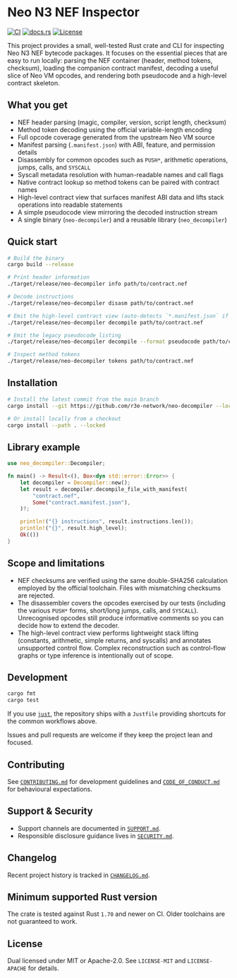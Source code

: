 # Neo N3 NEF Inspector

[![CI](https://github.com/r3e-network/neo-decompiler/actions/workflows/ci.yml/badge.svg)](https://github.com/r3e-network/neo-decompiler/actions/workflows/ci.yml)
[![docs.rs](https://img.shields.io/docsrs/neo-decompiler)](https://docs.rs/neo-decompiler)
[![License](https://img.shields.io/badge/license-MIT%20or%20Apache--2.0-blue.svg)](#license)

This project provides a small, well-tested Rust crate and CLI for inspecting
Neo N3 NEF bytecode packages. It focuses on the essential pieces that are easy
to run locally: parsing the NEF container (header, method tokens, checksum),
loading the companion contract manifest, decoding a useful slice of Neo VM
opcodes, and rendering both pseudocode and a high-level contract skeleton.

## What you get
- NEF header parsing (magic, compiler, version, script length, checksum)
- Method token decoding using the official variable-length encoding
- Full opcode coverage generated from the upstream Neo VM source
- Manifest parsing (`.manifest.json`) with ABI, feature, and permission details
- Disassembly for common opcodes such as `PUSH*`, arithmetic operations, jumps,
  calls, and `SYSCALL`
- Syscall metadata resolution with human-readable names and call flags
- Native contract lookup so method tokens can be paired with contract names
- High-level contract view that surfaces manifest ABI data and lifts stack
  operations into readable statements
- A simple pseudocode view mirroring the decoded instruction stream
- A single binary (`neo-decompiler`) and a reusable library (`neo_decompiler`)

## Quick start
```bash
# Build the binary
cargo build --release

# Print header information
./target/release/neo-decompiler info path/to/contract.nef

# Decode instructions
./target/release/neo-decompiler disasm path/to/contract.nef

# Emit the high-level contract view (auto-detects `*.manifest.json` if present)
./target/release/neo-decompiler decompile path/to/contract.nef

# Emit the legacy pseudocode listing
./target/release/neo-decompiler decompile --format pseudocode path/to/contract.nef

# Inspect method tokens
./target/release/neo-decompiler tokens path/to/contract.nef
```

## Installation
```bash
# Install the latest commit from the main branch
cargo install --git https://github.com/r3e-network/neo-decompiler --locked

# Or install locally from a checkout
cargo install --path . --locked
```

## Library example
```rust
use neo_decompiler::Decompiler;

fn main() -> Result<(), Box<dyn std::error::Error>> {
    let decompiler = Decompiler::new();
    let result = decompiler.decompile_file_with_manifest(
        "contract.nef",
        Some("contract.manifest.json"),
    )?;

    println!("{} instructions", result.instructions.len());
    println!("{}", result.high_level);
    Ok(())
}
```

## Scope and limitations
- NEF checksums are verified using the same double-SHA256 calculation employed
  by the official toolchain.  Files with mismatching checksums are rejected.
- The disassembler covers the opcodes exercised by our tests (including the
  various `PUSH*` forms, short/long jumps, calls, and `SYSCALL`). Unrecognised
  opcodes still produce informative comments so you can decide how to extend the
  decoder.
- The high-level contract view performs lightweight stack lifting (constants,
  arithmetic, simple returns, and syscalls) and annotates unsupported control
  flow. Complex reconstruction such as control-flow graphs or type inference is
  intentionally out of scope.

## Development
```bash
cargo fmt
cargo test
```

If you use [`just`](https://github.com/casey/just), the repository ships with a
`Justfile` providing shortcuts for the common workflows above.

Issues and pull requests are welcome if they keep the project lean and focused.

## Contributing
See [`CONTRIBUTING.md`](CONTRIBUTING.md) for development guidelines and
[`CODE_OF_CONDUCT.md`](CODE_OF_CONDUCT.md) for behavioural expectations.

## Support & Security
- Support channels are documented in [`SUPPORT.md`](SUPPORT.md).
- Responsible disclosure guidance lives in [`SECURITY.md`](SECURITY.md).

## Changelog
Recent project history is tracked in [`CHANGELOG.md`](CHANGELOG.md).

## Minimum supported Rust version
The crate is tested against Rust `1.70` and newer on CI. Older toolchains are
not guaranteed to work.

## License
Dual licensed under MIT or Apache-2.0.
See `LICENSE-MIT` and `LICENSE-APACHE` for details.
